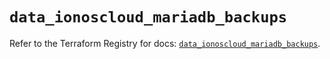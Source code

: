 # `data_ionoscloud_mariadb_backups`

Refer to the Terraform Registry for docs: [`data_ionoscloud_mariadb_backups`](https://registry.terraform.io/providers/ionos-cloud/ionoscloud/6.7.6/docs/data-sources/mariadb_backups).
